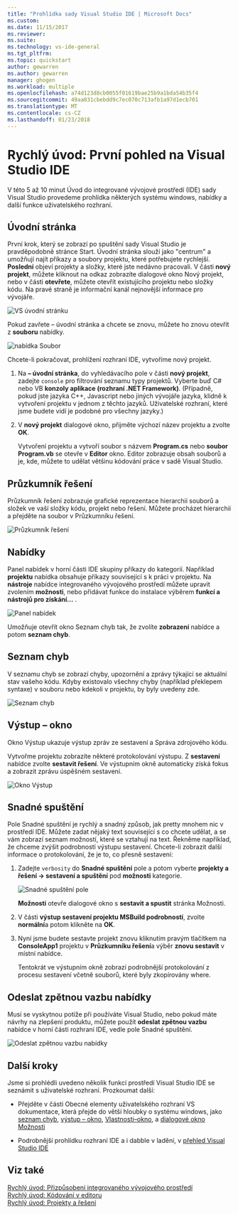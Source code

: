 ```yaml
---
title: "Prohlídka sady Visual Studio IDE | Microsoft Docs"
ms.custom: 
ms.date: 11/15/2017
ms.reviewer: 
ms.suite: 
ms.technology: vs-ide-general
ms.tgt_pltfrm: 
ms.topic: quickstart
author: gewarren
ms.author: gewarren
manager: ghogen
ms.workload: multiple
ms.openlocfilehash: a74d123d8cb0055f01619bae25b9a1bda54b35f4
ms.sourcegitcommit: 49aa031cbebdd9c7ec070c713afb1a97d1ecb701
ms.translationtype: MT
ms.contentlocale: cs-CZ
ms.lasthandoff: 01/23/2018
---
```

# <a name="quickstart-first-look-at-the-visual-studio-ide"></a>Rychlý úvod: První pohled na Visual Studio IDE

V této 5 až 10 minut Úvod do integrované vývojové prostředí (IDE) sady Visual Studio provedeme prohlídka některých systému windows, nabídky a další funkce uživatelského rozhraní.

## <a name="start-page"></a>Úvodní stránka

První krok, který se zobrazí po spuštění sady Visual Studio je pravděpodobně stránce Start. Úvodní stránka slouží jako "centrum" a umožňují najít příkazy a soubory projektu, které potřebujete rychlejší. **Poslední** objeví projekty a složky, které jste nedávno pracovali. V části **nový projekt**, můžete kliknout na odkaz zobrazíte dialogové okno Nový projekt, nebo v části **otevřete**, můžete otevřít existujícího projektu nebo složky kódu. Na pravé straně je informační kanál nejnovější informace pro vývojáře.

![VS úvodní stránku](media/quickstart-IDE-start-page.png)

Pokud zavřete – úvodní stránka a chcete se znovu, můžete ho znovu otevřít z **souboru** nabídky.

![nabídka Soubor](media/quickstart-IDE-file-menu-large.png)

Chcete-li pokračovat, prohlížení rozhraní IDE, vytvoříme nový projekt.

1. Na **– úvodní stránka**, do vyhledávacího pole v části **nový projekt**, zadejte `console` pro filtrování seznamu typy projektů. Vyberte buď C# nebo VB **konzoly aplikace (rozhraní .NET Framework)**. (Případně, pokud jste jazyka C++, Javascript nebo jiných vývojáře jazyka, klidně k vytvoření projektu v jednom z těchto jazyků. Uživatelské rozhraní, které jsme budete vidí je podobné pro všechny jazyky.)

1. V **nový projekt** dialogové okno, přijměte výchozí název projektu a zvolte **OK**.

   Vytvoření projektu a vytvoří soubor s názvem **Program.cs** nebo **soubor Program.vb** se otevře v **Editor** okno. Editor zobrazuje obsah souborů a je, kde, můžete to udělat většinu kódování práce v sadě Visual Studio.

## <a name="solution-explorer"></a>Průzkumník řešení

Průzkumník řešení zobrazuje grafické reprezentace hierarchii souborů a složek ve vaší složky kódu, projekt nebo řešení. Můžete procházet hierarchii a přejděte na soubor v Průzkumníku řešení.

![Průzkumník řešení](media/quickstart-IDE-solution-explorer.png)

## <a name="menus"></a>Nabídky

Panel nabídek v horní části IDE skupiny příkazy do kategorií. Například **projektu** nabídka obsahuje příkazy související s k práci v projektu. Na **nástroje** nabídce integrovaného vývojového prostředí můžete upravit zvolením **možnosti**, nebo přidávat funkce do instalace výběrem **funkcí a nástrojů pro získání...** .

![Panel nabídek](media/quickstart-IDE-menu-bar.png)

Umožňuje otevřít okno Seznam chyb tak, že zvolíte **zobrazení** nabídce a potom **seznam chyb**.

## <a name="error-list"></a>Seznam chyb

V seznamu chyb se zobrazí chyby, upozornění a zprávy týkající se aktuální stav vašeho kódu. Kdyby existovalo všechny chyby (například překlepem syntaxe) v souboru nebo kdekoli v projektu, by byly uvedeny zde.

![Seznam chyb](media/quickstart-IDE-error-list.png)

## <a name="output-window"></a>Výstup – okno

Okno Výstup ukazuje výstup zpráv ze sestavení a Správa zdrojového kódu.

Vytvořme projektu zobrazíte některé protokolování výstupu. Z **sestavení** nabídce zvolte **sestavit řešení**. Ve výstupním okně automaticky získá fokus a zobrazit zprávu úspěšném sestavení.

![Okno Výstup](media/quickstart-IDE-output.png)

## <a name="quick-launch"></a>Snadné spuštění

Pole Snadné spuštění je rychlý a snadný způsob, jak pretty mnohem nic v prostředí IDE. Můžete zadat nějaký text související s co chcete udělat, a se vám zobrazí seznam možností, které se vztahují na text. Řekněme například, že chceme zvýšit podrobností výstupu sestavení. Chcete-li zobrazit další informace o protokolování, že je to, co přesně sestavení:

1. Zadejte `verbosity` do **Snadné spuštění** pole a potom vyberte **projekty a řešení -> sestavení a spuštění** pod **možnosti** kategorie.

   ![Snadné spuštění pole](media/quickstart-IDE-quick-launch.png)

   **Možnosti** otevře dialogové okno s **sestavit a spustit** stránka Možnosti.

1. V části **výstup sestavení projektu MSBuild podrobností**, zvolte **normální**a potom klikněte na **OK**.

1. Nyní jsme budete sestavte projekt znovu kliknutím pravým tlačítkem na **ConsoleApp1** projektu v **Průzkumníku řešení**a výběr **znovu sestavit** v místní nabídce.

   Tentokrát ve výstupním okně zobrazí podrobnější protokolování z procesu sestavení včetně souborů, které byly zkopírovány where.

## <a name="send-feedback-menu"></a>Odeslat zpětnou vazbu nabídky

Musí se vyskytnou potíže při používáte Visual Studio, nebo pokud máte návrhy na zlepšení produktu, můžete použít **odeslat zpětnou vazbu** nabídce v horní části rozhraní IDE, vedle pole Snadné spuštění.

![Odeslat zpětnou vazbu nabídky](media/quickstart-IDE-send-feedback.png)

## <a name="next-steps"></a>Další kroky

Jsme si prohlédli uvedeno několik funkcí prostředí Visual Studio IDE se seznámit s uživatelské rozhraní. Prozkoumat další:

- Přejděte v části Obecné elementy uživatelského rozhraní VS dokumentace, která přejde do větší hloubky o systému windows, jako [seznam chyb](../ide/reference/error-list-window.md), [výstup – okno](../ide/reference/output-window.md), [Vlastnosti–okno](../ide/reference/properties-window.md), a [dialogové okno Možnosti](../ide/reference/options-dialog-box-visual-studio.md)

- Podrobnější prohlídku rozhraní IDE a i dabble v ladění, v [přehled Visual Studio IDE](../ide/visual-studio-ide.md)

## <a name="see-also"></a>Viz také

[Rychlý úvod: Přizpůsobení integrovaného vývojového prostředí](../ide/personalizing-the-visual-studio-ide.md)  
[Rychlý úvod: Kódování v editoru](../ide/quickstart-editor.md)  
[Rychlý úvod: Projekty a řešení](../ide/quickstart-projects-solutions.md)